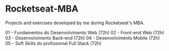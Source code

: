 # Rocketseat-MBA
Projects and exercises developed by me during Rocketseat's MBA.

01 - Fundamentos do Desenvolvimento Web (72h)
02 - Front-end Web (72h)
03 - Desenvolvimento Back-end (72h)
04 - Desenvolvimento Mobile (72h)
05 - Soft Skills do profissional Full Stack (72h)
